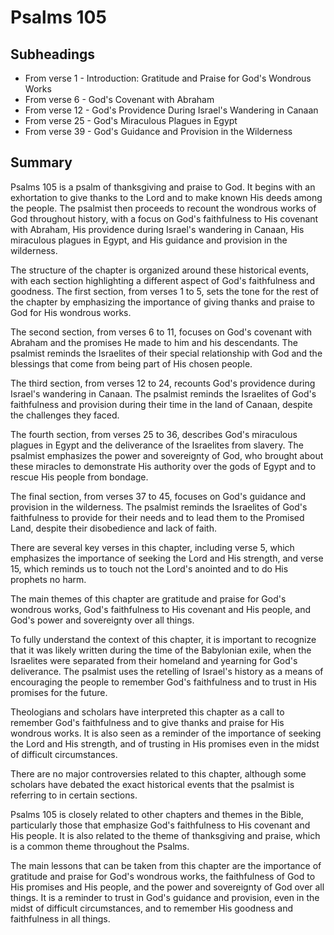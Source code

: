 # Psalms 105

## Subheadings

* From verse 1 - Introduction: Gratitude and Praise for God's Wondrous Works
* From verse 6 - God's Covenant with Abraham
* From verse 12 - God's Providence During Israel's Wandering in Canaan
* From verse 25 - God's Miraculous Plagues in Egypt
* From verse 39 - God's Guidance and Provision in the Wilderness

## Summary

Psalms 105 is a psalm of thanksgiving and praise to God. It begins with an exhortation to give thanks to the Lord and to make known His deeds among the people. The psalmist then proceeds to recount the wondrous works of God throughout history, with a focus on God's faithfulness to His covenant with Abraham, His providence during Israel's wandering in Canaan, His miraculous plagues in Egypt, and His guidance and provision in the wilderness.

The structure of the chapter is organized around these historical events, with each section highlighting a different aspect of God's faithfulness and goodness. The first section, from verses 1 to 5, sets the tone for the rest of the chapter by emphasizing the importance of giving thanks and praise to God for His wondrous works.

The second section, from verses 6 to 11, focuses on God's covenant with Abraham and the promises He made to him and his descendants. The psalmist reminds the Israelites of their special relationship with God and the blessings that come from being part of His chosen people.

The third section, from verses 12 to 24, recounts God's providence during Israel's wandering in Canaan. The psalmist reminds the Israelites of God's faithfulness and provision during their time in the land of Canaan, despite the challenges they faced.

The fourth section, from verses 25 to 36, describes God's miraculous plagues in Egypt and the deliverance of the Israelites from slavery. The psalmist emphasizes the power and sovereignty of God, who brought about these miracles to demonstrate His authority over the gods of Egypt and to rescue His people from bondage.

The final section, from verses 37 to 45, focuses on God's guidance and provision in the wilderness. The psalmist reminds the Israelites of God's faithfulness to provide for their needs and to lead them to the Promised Land, despite their disobedience and lack of faith.

There are several key verses in this chapter, including verse 5, which emphasizes the importance of seeking the Lord and His strength, and verse 15, which reminds us to touch not the Lord's anointed and to do His prophets no harm.

The main themes of this chapter are gratitude and praise for God's wondrous works, God's faithfulness to His covenant and His people, and God's power and sovereignty over all things.

To fully understand the context of this chapter, it is important to recognize that it was likely written during the time of the Babylonian exile, when the Israelites were separated from their homeland and yearning for God's deliverance. The psalmist uses the retelling of Israel's history as a means of encouraging the people to remember God's faithfulness and to trust in His promises for the future.

Theologians and scholars have interpreted this chapter as a call to remember God's faithfulness and to give thanks and praise for His wondrous works. It is also seen as a reminder of the importance of seeking the Lord and His strength, and of trusting in His promises even in the midst of difficult circumstances.

There are no major controversies related to this chapter, although some scholars have debated the exact historical events that the psalmist is referring to in certain sections.

Psalms 105 is closely related to other chapters and themes in the Bible, particularly those that emphasize God's faithfulness to His covenant and His people. It is also related to the theme of thanksgiving and praise, which is a common theme throughout the Psalms.

The main lessons that can be taken from this chapter are the importance of gratitude and praise for God's wondrous works, the faithfulness of God to His promises and His people, and the power and sovereignty of God over all things. It is a reminder to trust in God's guidance and provision, even in the midst of difficult circumstances, and to remember His goodness and faithfulness in all things.
